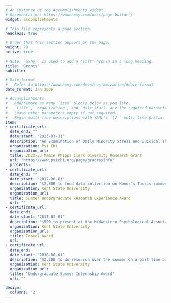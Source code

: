 ```yaml
---
# An instance of the Accomplishments widget.
# Documentation: https://wowchemy.com/docs/page-builder/
widget: accomplishments

# This file represents a page section.
headless: true

# Order that this section appears on the page.
weight: 70
active: true

# Note: `&shy;` is used to add a 'soft' hyphen in a long heading.
title: 'Grants'
subtitle:

# Date format
#   Refer to https://wowchemy.com/docs/customization/#date-format
date_format: Jan 2006

# Accomplishments.
#   Add/remove as many `item` blocks below as you like.
#   `title`, `organization`, and `date_start` are the required parameters.
#   Leave other parameters empty if not required.
#   Begin multi-line descriptions with YAML's `|2-` multi-line prefix.
item:
- certificate_url: 
  date_end: ""
  date_start: "2023-03-31"
  description: "An Examination of Daily Minority Stress and Suicidal Thoughts in Sexual Minority People"
  organization: Psi Chi
  organization_url: 
  title: 2022-23 Mamie Phipps Clark Diversity Research Grant
  url: "https://www.psichi.org/page/gradresinfo"
  projects: 
- certificate_url: 
  date_end: ""
  date_start: "2017-06-01"
  description: "$2,800 to fund data collection on Honor’s Thesis summer research"
  organization: Kent State University
  organization_url: 
  title: Summer Undergraduate Research Experience Award
  url: ""
- certificate_url: 
  date_end: 
  date_start: "2017-02-01"
  description: "$500 to present at the Midwestern Psychological Association Conference"
  organization: Kent State University
  organization_url: 
  title: Travel Award
  url: 
- certificate_url: 
  date_end: 
  date_start: "2016-06-01"
  description: "$2,200 to do research over the summer on a part-time basis"
  organization: Kent State University
  organization_url: 
  title: "Undergraduate Summer Internship Award"
  url: ""

design:
  columns: '2' 
---
```

